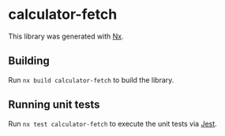 # calculator-fetch

This library was generated with [Nx](https://nx.dev).

## Building

Run `nx build calculator-fetch` to build the library.

## Running unit tests

Run `nx test calculator-fetch` to execute the unit tests via [Jest](https://jestjs.io).
